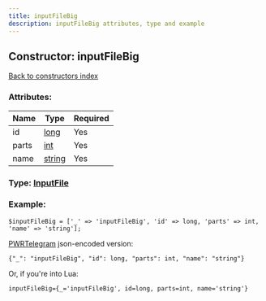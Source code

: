 ```yaml
---
title: inputFileBig
description: inputFileBig attributes, type and example
---
```

## Constructor: inputFileBig  
[Back to constructors index](index.md)



### Attributes:

| Name     |    Type       | Required |
|----------|---------------|----------|
|id|[long](../types/long.md) | Yes|
|parts|[int](../types/int.md) | Yes|
|name|[string](../types/string.md) | Yes|



### Type: [InputFile](../types/InputFile.md)


### Example:

```
$inputFileBig = ['_' => 'inputFileBig', 'id' => long, 'parts' => int, 'name' => 'string'];
```  

[PWRTelegram](https://pwrtelegram.xyz) json-encoded version:

```
{"_": "inputFileBig", "id": long, "parts": int, "name": "string"}
```


Or, if you're into Lua:  


```
inputFileBig={_='inputFileBig', id=long, parts=int, name='string'}

```


